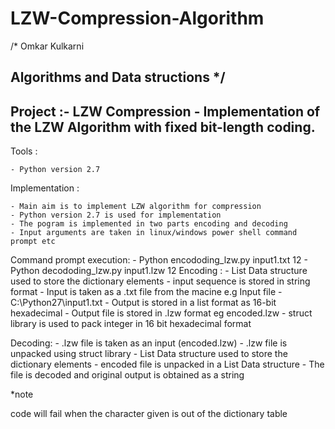 # LZW-Compression-Algorithm

/*  Omkar Kulkarni
	
  Algorithms and Data structions	*/ 
------------------------------------------------------------------------------------------------------------------------------------------------------------------

Project :- LZW Compression - Implementation of the LZW Algorithm with fixed bit-length coding.
------------------------------------------------------------------------------------------------------------------------------------------------------------------

Tools :

	- Python version 2.7

Implementation :

	- Main aim is to implement LZW algorithm for compression
	- Python version 2.7 is used for implementation
	- The pogram is implemented in two parts encoding and decoding
	- Input arguments are taken in linux/windows power shell command prompt etc
	
Command prompt execution:
	- Python encododing_lzw.py input1.txt 12
	- Python decododing_lzw.py input1.lzw 12
Encoding :
	- List Data structure used to store the dictionary elements
	- input sequence is stored in string format
	- Input is taken as a .txt file from the macine e.g Input file - C:\Python27\input1.txt
	- Output is stored in a list format as 16-bit hexadecimal
	- Output file is stored in .lzw format eg encoded.lzw
	- struct library is used to pack integer in 16 bit hexadecimal format
	
Decoding:
	- .lzw file is taken as an input (encoded.lzw)
	- .lzw file is unpacked using struct library
	- List Data structure used to store the dictionary elements
	- encoded file is unpacked in a List Data structure
	- The file is decoded and original output is obtained as a string

*note

code will fail when the character given is out of the dictionary table

